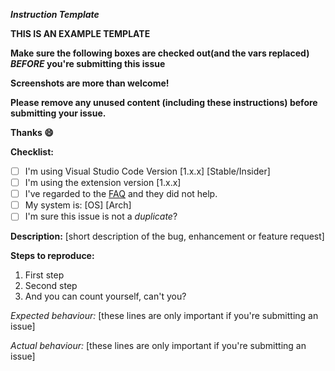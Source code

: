 _**Instruction Template**_

**THIS IS AN EXAMPLE TEMPLATE**

**Make sure the following boxes are checked out(and the vars replaced) *BEFORE* you're submitting this issue**

**Screenshots are more than welcome!**

**Please remove any unused content (including these instructions) before submitting your issue.**

**Thanks :smile:**

**Checklist:**
- [ ] I'm using Visual Studio Code Version [1.x.x] [Stable/Insider]
- [ ] I'm using the extension version [1.x.x]
- [ ] I've regarded to the [FAQ](https://github.com/robertohuertasm/vscode-icons/blob/master/README.md#faqs) and they did not help.
- [ ] My system is: [OS] [Arch]
- [ ] I'm sure this issue is not a *duplicate*?

**Description:**
[short description of the bug, enhancement or feature request]

**Steps to reproduce:**
1. First step
2. Second step
3. And you can count yourself, can't you?

_Expected behaviour:_
[these lines are only important if you're submitting an issue]

_Actual behaviour:_
[these lines are only important if you're submitting an issue]
